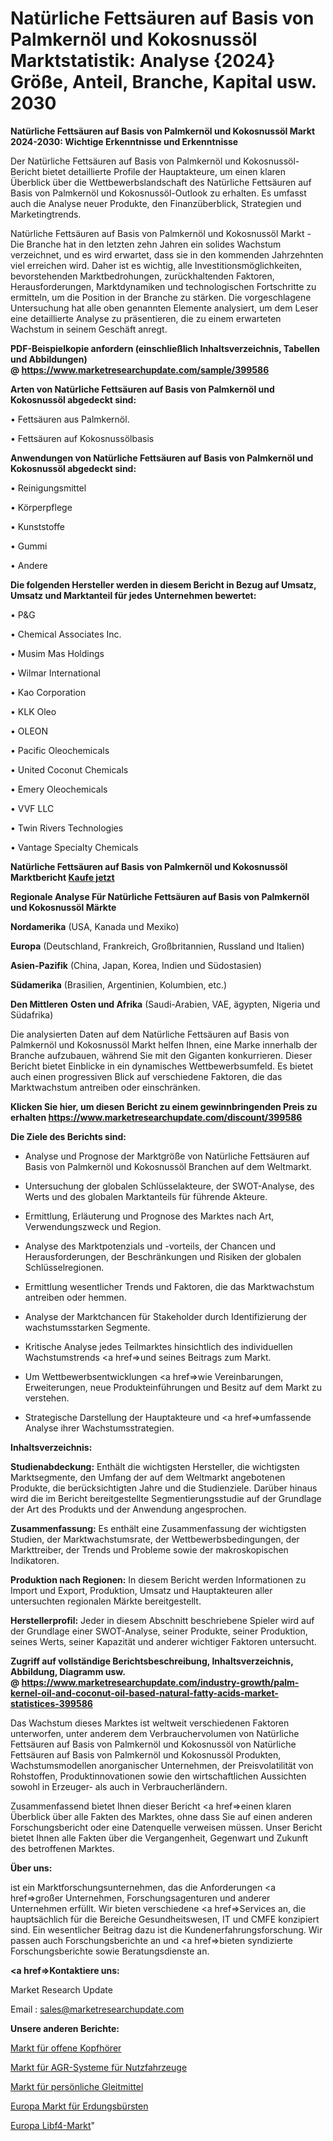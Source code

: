 # Natürliche Fettsäuren auf Basis von Palmkernöl und Kokosnussöl Marktstatistik: Analyse {2024} Größe, Anteil, Branche, Kapital usw. 2030

<strong>Natürliche Fettsäuren auf Basis von Palmkernöl und Kokosnussöl Markt 2024-2030: Wichtige Erkenntnisse und Erkenntnisse</strong>

Der Natürliche Fettsäuren auf Basis von Palmkernöl und Kokosnussöl-Bericht bietet detaillierte Profile der Hauptakteure, um einen klaren Überblick über die Wettbewerbslandschaft des Natürliche Fettsäuren auf Basis von Palmkernöl und Kokosnussöl-Outlook zu erhalten. Es umfasst auch die Analyse neuer Produkte, den Finanzüberblick, Strategien und Marketingtrends.

Natürliche Fettsäuren auf Basis von Palmkernöl und Kokosnussöl Markt - Die Branche hat in den letzten zehn Jahren ein solides Wachstum verzeichnet, und es wird erwartet, dass sie in den kommenden Jahrzehnten viel erreichen wird. Daher ist es wichtig, alle Investitionsmöglichkeiten, bevorstehenden Marktbedrohungen, zurückhaltenden Faktoren, Herausforderungen, Marktdynamiken und technologischen Fortschritte zu ermitteln, um die Position in der Branche zu stärken. Die vorgeschlagene Untersuchung hat alle oben genannten Elemente analysiert, um dem Leser eine detaillierte Analyse zu präsentieren, die zu einem erwarteten Wachstum in seinem Geschäft anregt.

<strong><b>PDF-Beispielkopie anfordern (einschließlich Inhaltsverzeichnis, Tabellen und Abbildungen) @ </b></strong><strong><a href=https://www.marketresearchupdate.com/sample/399586><strong>https://www.marketresearchupdate.com/sample/399586</u></a></strong></strong>

<strong>Arten von Natürliche Fettsäuren auf Basis von Palmkernöl und Kokosnussöl abgedeckt sind:</strong>

• Fettsäuren aus Palmkernöl.

• Fettsäuren auf Kokosnussölbasis

<strong>Anwendungen von Natürliche Fettsäuren auf Basis von Palmkernöl und Kokosnussöl abgedeckt sind:</strong>

• Reinigungsmittel

• Körperpflege

• Kunststoffe

• Gummi

• Andere

<strong>Die folgenden Hersteller werden in diesem Bericht in Bezug auf Umsatz, Umsatz und Marktanteil für jedes Unternehmen bewertet:</strong>

• P&G

• Chemical Associates Inc.

• Musim Mas Holdings

• Wilmar International

• Kao Corporation

• KLK Oleo

• OLEON

• Pacific Oleochemicals

• United Coconut Chemicals

• Emery Oleochemicals

• VVF LLC

• Twin Rivers Technologies

• Vantage Specialty Chemicals

<strong>Natürliche Fettsäuren auf Basis von Palmkernöl und Kokosnussöl Marktbericht <a href=https://www.marketresearchupdate.com/buynow/399586>Kaufe jetzt</a></strong>

<strong>Regionale Analyse Für Natürliche Fettsäuren auf Basis von Palmkernöl und Kokosnussöl Märkte</strong>

<strong>Nordamerika</strong> (USA, Kanada und Mexiko)

<strong>Europa</strong> (Deutschland, Frankreich, Großbritannien, Russland und Italien)

<strong>Asien-Pazifik</strong> (China, Japan, Korea, Indien und Südostasien)

<strong>Südamerika</strong> (Brasilien, Argentinien, Kolumbien, etc.)

<strong>Den Mittleren</strong> <strong>Osten und Afrika</strong> (Saudi-Arabien, VAE, ägypten, Nigeria und Südafrika)

Die analysierten Daten auf dem Natürliche Fettsäuren auf Basis von Palmkernöl und Kokosnussöl Markt helfen Ihnen, eine Marke innerhalb der Branche aufzubauen, während Sie mit den Giganten konkurrieren. Dieser Bericht bietet Einblicke in ein dynamisches Wettbewerbsumfeld. Es bietet auch einen progressiven Blick auf verschiedene Faktoren, die das Marktwachstum antreiben oder einschränken.

<strong>Klicken Sie hier, um diesen Bericht zu einem gewinnbringenden Preis zu erhalten
</strong><strong><a href=https://www.marketresearchupdate.com/discount/399586>https://www.marketresearchupdate.com/discount/399586</b></u></strong></a>

<strong>Die Ziele des Berichts sind:</strong>

- Analyse und Prognose der Marktgröße von Natürliche Fettsäuren auf Basis von Palmkernöl und Kokosnussöl Branchen auf dem Weltmarkt.

- Untersuchung der globalen Schlüsselakteure, der SWOT-Analyse, des Werts und des globalen Marktanteils für führende Akteure.

- Ermittlung, Erläuterung und Prognose des Marktes nach Art, Verwendungszweck und Region.

- Analyse des Marktpotenzials und -vorteils, der Chancen und Herausforderungen, der Beschränkungen und Risiken der globalen Schlüsselregionen.

- Ermittlung wesentlicher Trends und Faktoren, die das Marktwachstum antreiben oder hemmen.

- Analyse der Marktchancen für Stakeholder durch Identifizierung der wachstumsstarken Segmente.

- Kritische Analyse jedes Teilmarktes hinsichtlich des individuellen Wachstumstrends <a href=>und</a> seines Beitrags zum Markt.

- Um Wettbewerbsentwicklungen <a href=>wie</a> Vereinbarungen, Erweiterungen, neue Produkteinführungen und Besitz auf dem Markt zu verstehen.

- Strategische Darstellung der Hauptakteure und <a href=>umfas</a>sende Analyse ihrer Wachstumsstrategien.

<strong>Inhaltsverzeichnis:</strong>

<strong>Studienabdeckung:</strong> Enthält die wichtigsten Hersteller, die wichtigsten Marktsegmente, den Umfang der auf dem Weltmarkt angebotenen Produkte, die berücksichtigten Jahre und die Studienziele. Darüber hinaus wird die im Bericht bereitgestellte Segmentierungsstudie auf der Grundlage der Art des Produkts und der Anwendung angesprochen.

<strong>Zusammenfassung:</strong> Es enthält eine Zusammenfassung der wichtigsten Studien, der Marktwachstumsrate, der Wettbewerbsbedingungen, der Markttreiber, der Trends und Probleme sowie der makroskopischen Indikatoren.

<strong>Produktion nach Regionen:</strong> In diesem Bericht werden Informationen zu Import und Export, Produktion, Umsatz und Hauptakteuren aller untersuchten regionalen Märkte bereitgestellt.

<strong>Herstellerprofil:</strong> Jeder in diesem Abschnitt beschriebene Spieler wird auf der Grundlage einer SWOT-Analyse, seiner Produkte, seiner Produktion, seines Werts, seiner Kapazität und anderer wichtiger Faktoren untersucht.

<strong><b>Zugriff auf vollständige Berichtsbeschreibung, Inhaltsverzeichnis, Abbildung, Diagramm usw. @ </b></strong><strong><a href=https://www.marketresearchupdate.com/industry-growth/palm-kernel-oil-and-coconut-oil-based-natural-fatty-acids-market-statistices-399586>https://www.marketresearchupdate.com/industry-growth/palm-kernel-oil-and-coconut-oil-based-natural-fatty-acids-market-statistices-399586</a></strong>

Das Wachstum dieses Marktes ist weltweit verschiedenen Faktoren unterworfen, unter anderem dem Verbrauchervolumen von Natürliche Fettsäuren auf Basis von Palmkernöl und Kokosnussöl von Natürliche Fettsäuren auf Basis von Palmkernöl und Kokosnussöl Produkten, Wachstumsmodellen anorganischer Unternehmen, der Preisvolatilität von Rohstoffen, Produktinnovationen sowie den wirtschaftlichen Aussichten sowohl in Erzeuger- als auch in Verbraucherländern.

Zusammenfassend bietet Ihnen dieser Bericht <a href=>einen</a> klaren Überblick über alle Fakten des Marktes, ohne dass Sie auf einen anderen Forschungsbericht oder eine Datenquelle verweisen müssen. Unser Bericht bietet Ihnen alle Fakten über die Vergangenheit, Gegenwart und Zukunft des betroffenen Marktes.

<strong>Über uns:</strong>

 ist ein Marktforschungsunternehmen, das die Anforderungen <a href=>großer</a> Unternehmen, Forschungsagenturen und anderer Unternehmen erfüllt. Wir bieten verschiedene <a href=>Services</a> an, die hauptsächlich für die Bereiche Gesundheitswesen, IT und CMFE konzipiert sind. Ein wesentlicher Beitrag dazu ist die Kundenerfahrungsforschung. Wir passen auch Forschungsberichte an und <a href=>bieten</a> syndizierte Forschungsberichte sowie Beratungsdienste an.

<strong><a href=>Kontaktiere uns:</a></strong>

Market Research Update

Email : sales@marketresearchupdate.com

<strong>Unsere anderen Berichte:</strong>

<a href=https://www.linkedin.com/pulse/open-back-headphones-market-202-what-factors-drive-upcoming>Markt für offene Kopfhörer</a>

<a href=https://www.linkedin.com/pulse/commercial-vehicle-egr-systems-market-size-analysis-leading>Markt für AGR-Systeme für Nutzfahrzeuge</a>

<a href=https://www.linkedin.com/pulse/personal-lubricant-market-sizing-up>Markt für persönliche Gleitmittel</a>

<a href=https://www.linkedin.com/pulse/europe-earthing-brush-market-2023-new-study-report-2030>Europa Markt für Erdungsbürsten</a>

<a href=https://www.linkedin.com/pulse/europe-libf4-market-2023-latest-sales-figure>Europa Libf4-Markt</a>"
